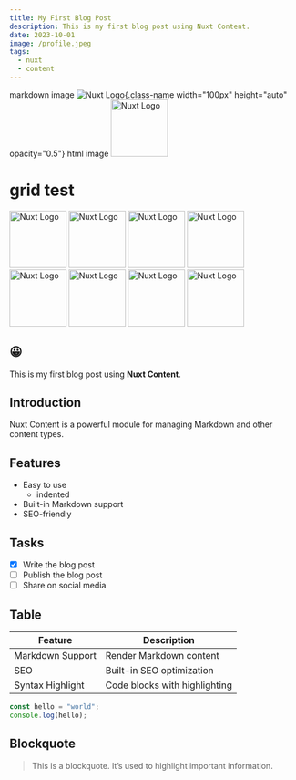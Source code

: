 ```yaml
---
title: My First Blog Post
description: This is my first blog post using Nuxt Content.
date: 2023-10-01
image: /profile.jpeg
tags:
  - nuxt
  - content
---
```


markdown image
![Nuxt Logo](/logo4.png){.class-name width="100px" height="auto" opacity="0.5"}
html image
<img src="/logo4.png" alt="Nuxt Logo" class="class-name" width="100px" height="auto">

# grid test

<div class="flex justify-center gap-4">
<img src="/logo4.png" alt="Nuxt Logo" class="class-name" width="100px" height="auto">
<img src="/logo4.png" alt="Nuxt Logo" class="class-name" width="100px" height="auto">
<img src="/logo4.png" alt="Nuxt Logo" class="class-name" width="100px" height="auto">
<img src="/logo4.png" alt="Nuxt Logo" class="class-name" width="100px" height="auto">
<img src="/logo4.png" alt="Nuxt Logo" class="class-name" width="100px" height="auto">
<img src="/logo4.png" alt="Nuxt Logo" class="class-name" width="100px" height="auto">
<img src="/logo4.png" alt="Nuxt Logo" class="class-name" width="100px" height="auto">
<img src="/logo4.png" alt="Nuxt Logo" class="class-name" width="100px" height="auto">
</div>

## 😀

This is my first blog post using **Nuxt Content**.

## Introduction

Nuxt Content is a powerful module for managing Markdown and other content types.

## Features

- Easy to use
  - indented
- Built-in Markdown support
- SEO-friendly

## Tasks

- [x] Write the blog post
- [ ] Publish the blog post
- [ ] Share on social media

## Table

| Feature          | Description                   |
| ---------------- | ----------------------------- |
| Markdown Support | Render Markdown content       |
| SEO              | Built-in SEO optimization     |
| Syntax Highlight | Code blocks with highlighting |

```javascript
const hello = "world";
console.log(hello);
```

## Blockquote

> This is a blockquote. It’s used to highlight important information.
